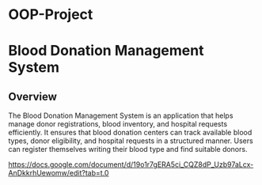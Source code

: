 # OOP-Project
# Blood Donation Management System
## Overview 
The Blood Donation Management System is an application that helps manage donor registrations, blood inventory, and hospital requests efficiently. It ensures that blood donation centers can track available blood types, donor eligibility, and hospital requests in a structured manner. Users can register themselves writing their blood type and find suitable donors.

https://docs.google.com/document/d/19o1r7gERA5ci_CQZ8dP_Uzb97aLcx-AnDkkrhUewomw/edit?tab=t.0
